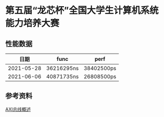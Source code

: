 # 第五届“龙芯杯”全国大学生计算机系统能力培养大赛

## 性能数据

| 日期 | func | perf |
| :--: | :--: | :--: |
| 2021-05-28 | 36216295ns | 38402500ps | 
| 2021-06-06 | 40871735ns | 26808500ps |

## 参考资料

[AXI总线概述](https://blog.csdn.net/bleauchat/article/details/96891619)
